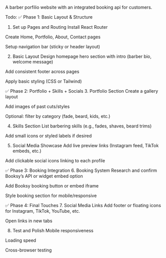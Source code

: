 A barber porfilio website with an integrated booking api for customers.

Todo:
✅ Phase 1: Basic Layout & Structure
1. Set up Pages and Routing
 Install React Router

 Create Home, Portfolio, About, Contact pages

 Setup navigation bar (sticky or header layout)

2. Basic Layout
 Design homepage hero section with intro (barber bio, welcome message)

 Add consistent footer across pages

 Apply basic styling (CSS or Tailwind)

✅ Phase 2: Portfolio + Skills + Socials
3. Portfolio Section
 Create a gallery layout

 Add images of past cuts/styles

 Optional: filter by category (fade, beard, kids, etc.)

4. Skills Section
 List barbering skills (e.g., fades, shaves, beard trims)

 Add small icons or styled labels if desired

5. Social Media Showcase
 Add live preview links (Instagram feed, TikTok embeds, etc.)

 Add clickable social icons linking to each profile

✅ Phase 3: Booking Integration
6. Booking System
 Research and confirm Booksy’s API or widget embed option

 Add Booksy booking button or embed iframe

 Style booking section for mobile/responsive

✅ Phase 4: Final Touches
7. Social Media Links
 Add footer or floating icons for Instagram, TikTok, YouTube, etc.

 Open links in new tabs

8. Test and Polish
 Mobile responsiveness

 Loading speed

 Cross-browser testing
